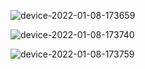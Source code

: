 ![device-2022-01-08-173659](https://user-images.githubusercontent.com/62395780/148667187-dde8fdb5-b33a-4e36-a0d5-9c2b389f1f77.png)


![device-2022-01-08-173740](https://user-images.githubusercontent.com/62395780/148667201-954b6830-923e-465a-a578-b8ec4ed6e793.png)


![device-2022-01-08-173759](https://user-images.githubusercontent.com/62395780/148667219-47941d32-fc3c-4b7e-a93d-c610192425ad.png)
